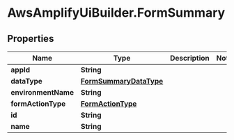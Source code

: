 # AwsAmplifyUiBuilder.FormSummary

## Properties

Name | Type | Description | Notes
------------ | ------------- | ------------- | -------------
**appId** | **String** |  | 
**dataType** | [**FormSummaryDataType**](FormSummaryDataType.md) |  | 
**environmentName** | **String** |  | 
**formActionType** | [**FormActionType**](FormActionType.md) |  | 
**id** | **String** |  | 
**name** | **String** |  | 


